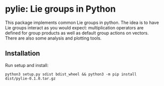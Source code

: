 # pylie: Lie groups in Python

This package implements common Lie groups in python.
The idea is to have Lie groups interact as you would expect: multiplication operators are defined for group products as well as default group actions on vectors.
There are also some analysis and plotting tools.

## Installation

Run setup and install:

`python3 setup.py sdist bdist_wheel && python3 -m pip install dist/pylie-0.1.0.tar.gz`